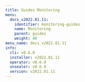 ```yaml
---
title: Guides Monitoring
menu:
  docs_v2022.01.11:
    identifier: monitoring-guides
    name: Monitoring
    parent: guides
    weight: 40
menu_name: docs_v2022.01.11
info:
  cli: v0.6.0
  installer: v2022.01.11
  operator: v0.6.0
  unsealer: v0.6.0
  version: v2022.01.11
---
```


